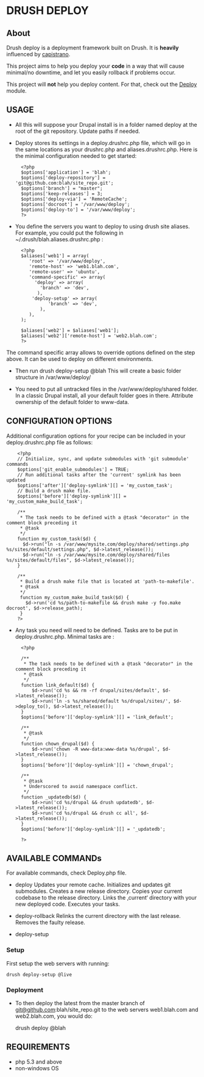 # DRUSH DEPLOY

## About

Drush deploy is a deployment framework built on Drush. It is **heavily** influenced by [capistrano](https://github.com/capistrano/capistrano).

This project aims to help you deploy your **code** in a way that will cause minimal/no downtime, and let you easily rollback if problems occur.

This project will **not** help you deploy content. For that, check out the [Deploy](http://drupal.org/project/deploy) module.

## USAGE

* All this will suppose your Drupal install is in a folder named deploy at the root of the
git repository. Update paths if needed.

* Deploy stores its settings in a deploy.drushrc.php file, which will go in the same
locations as your drushrc.php and aliases.drushrc.php. Here is the minimal configuration
needed to get started:

		<?php
        $options['application'] = 'blah';
        $options['deploy-repository'] = 'git@github.com:blah/site_repo.git';
        $options['branch'] = "master";
        $options['keep-releases'] = 3;
        $options['deploy-via'] = 'RemoteCache';
		$options['docroot'] = '/var/www/deploy';
        $options['deploy-to'] = '/var/www/deploy';
        ?>

* You define the servers you want to deploy to using drush site aliases. For example,
you could put the following in ~/.drush/blah.aliases.drushrc.php :

        <?php
        $aliases['web1'] = array(
           'root' => '/var/www/deploy',
           'remote-host' => 'web1.blah.com',
           'remote-user' => 'ubuntu',
           'command-specific' => array(
             'deploy' => array(
               'branch' => 'dev',
              ),
	        'deploy-setup' => array(
                  'branch' => 'dev',
               ),
           ),
        );

        $aliases['web2'] = $aliases['web1'];
        $aliases['web2']['remote-host'] = 'web2.blah.com';
        ?>

The command specific array allows to override options defined on the step above. It can
be used to deploy on different environments.

* Then run drush deploy-setup @blah
This will create a basic folder structure in /var/www/deploy/

* You need to put all untracked files in the /var/www/deploy/shared folder. In a classic
Drupal install, all your default folder goes in there. Attribute ownership of the default
folder to www-data.

## CONFIGURATION OPTIONS

Additional configuration options for your recipe can be included in your
deploy.drushrc.php file as follows:


        <?php
        // Initialize, sync, and update submodules with 'git submodule' commands
        $options['git_enable_submodules'] = TRUE;
        // Run additional tasks after the 'current' symlink has been updated
        $options['after']['deploy-symlink'][] = 'my_custom_task';
        // Build a drush make file.
        $options['before']['deploy-symlink'][] = 'my_custom_make_build_task';

        /**
         * The task needs to be defined with a @task "decorator" in the comment block preceding it
         * @task
         */
        function my_custom_task($d) {
          $d->run("ln -s /var/www/mysite.com/deploy/shared/settings.php %s/sites/default/settings.php", $d->latest_release());
          $d->run("ln -s /var/www/mysite.com/deploy/shared/files %s/sites/default/files", $d->latest_release());
        }

        /**
         * Build a drush make file that is located at 'path-to-makefile'.
         * @task
         */
         function my_custom_make_build_task($d) {
           $d->run('cd %s/path-to-makefile && drush make -y foo.make docroot', $d->release_path);
         }
        ?>

* Any task you need will need to be defined. Tasks are to be put in deploy.drushrc.php.
Minimal tasks are :

		<?php

		/**
         * The task needs to be defined with a @task "decorator" in the comment block preceding it
		 * @task
		 */
		function link_default($d) {
		    $d->run('cd %s && rm -rf drupal/sites/default', $d->latest_release());
		    $d->run('ln -s %s/shared/default %s/drupal/sites/', $d->deploy_to(), $d->latest_release());
		}
		$options['before']['deploy-symlink'][] = 'link_default';

		/**
		 * @task
		 */
		function chown_drupal($d) {
		    $d->run('chown -R www-data:www-data %s/drupal', $d->latest_release());
		}
		$options['before']['deploy-symlink'][] = 'chown_drupal';

		/**
		 * @task
		 * Underscored to avoid namespace conflict.
		 */
		function _updatedb($d) {
		    $d->run('cd %s/drupal && drush updatedb', $d->latest_release());
		    $d->run('cd %s/drupal && drush cc all', $d->latest_release());
		}
		$options['before']['deploy-symlink'][] = '_updatedb';

		?>


## AVAILABLE COMMANDs

For available commands, check Deploy.php file.

* deploy
    Updates your remote cache.
    Initializes and updates git submodules.
    Creates a new release directory.
    Copies your current codebase to the release directory.
    Links the ‚current‘ directory with your new deployed code.
    Executes your tasks.

* deploy-rollback
    Relinks the current directory with the last release.
    Removes the faulty release.

* deploy-setup


### Setup

First setup the web servers with running:

    drush deploy-setup @live

### Deployment

* To then deploy the latest from the master branch of git@github.com:blah/site_repo.git to the web servers web1.blah.com and web2.blah.com, you would do:

    drush deploy @blah


## REQUIREMENTS

* php 5.3 and above
* non-windows OS


